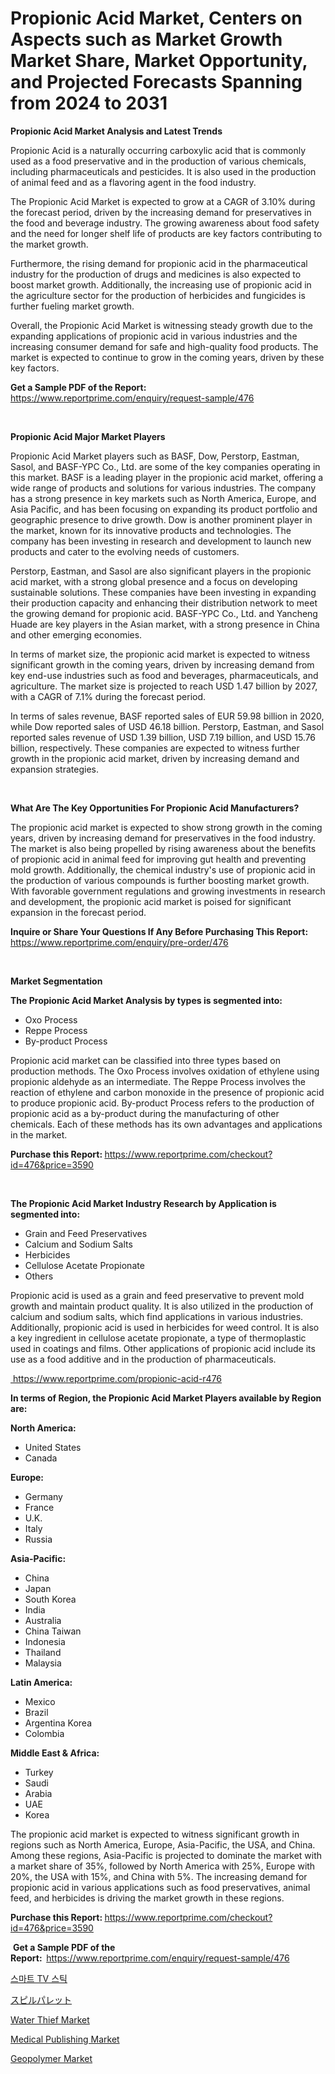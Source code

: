 <p><h1>Propionic Acid Market, Centers on Aspects such as Market Growth Market Share, Market Opportunity, and Projected Forecasts Spanning from 2024 to 2031</h1></p><p><strong>Propionic Acid Market Analysis and Latest Trends</strong></p>
<p><p>Propionic Acid is a naturally occurring carboxylic acid that is commonly used as a food preservative and in the production of various chemicals, including pharmaceuticals and pesticides. It is also used in the production of animal feed and as a flavoring agent in the food industry.</p><p>The Propionic Acid Market is expected to grow at a CAGR of 3.10% during the forecast period, driven by the increasing demand for preservatives in the food and beverage industry. The growing awareness about food safety and the need for longer shelf life of products are key factors contributing to the market growth.</p><p>Furthermore, the rising demand for propionic acid in the pharmaceutical industry for the production of drugs and medicines is also expected to boost market growth. Additionally, the increasing use of propionic acid in the agriculture sector for the production of herbicides and fungicides is further fueling market growth.</p><p>Overall, the Propionic Acid Market is witnessing steady growth due to the expanding applications of propionic acid in various industries and the increasing consumer demand for safe and high-quality food products. The market is expected to continue to grow in the coming years, driven by these key factors.</p></p>
<p><strong>Get a Sample PDF of the Report:&nbsp;</strong> <a href="https://www.reportprime.com/enquiry/request-sample/476">https://www.reportprime.com/enquiry/request-sample/476</a></p>
<p>&nbsp;</p>
<p><strong>Propionic Acid Major Market Players</strong></p>
<p><p>Propionic Acid Market players such as BASF, Dow, Perstorp, Eastman, Sasol, and BASF-YPC Co., Ltd. are some of the key companies operating in this market. BASF is a leading player in the propionic acid market, offering a wide range of products and solutions for various industries. The company has a strong presence in key markets such as North America, Europe, and Asia Pacific, and has been focusing on expanding its product portfolio and geographic presence to drive growth. Dow is another prominent player in the market, known for its innovative products and technologies. The company has been investing in research and development to launch new products and cater to the evolving needs of customers.</p><p>Perstorp, Eastman, and Sasol are also significant players in the propionic acid market, with a strong global presence and a focus on developing sustainable solutions. These companies have been investing in expanding their production capacity and enhancing their distribution network to meet the growing demand for propionic acid. BASF-YPC Co., Ltd. and Yancheng Huade are key players in the Asian market, with a strong presence in China and other emerging economies.</p><p>In terms of market size, the propionic acid market is expected to witness significant growth in the coming years, driven by increasing demand from key end-use industries such as food and beverages, pharmaceuticals, and agriculture. The market size is projected to reach USD 1.47 billion by 2027, with a CAGR of 7.1% during the forecast period. </p><p>In terms of sales revenue, BASF reported sales of EUR 59.98 billion in 2020, while Dow reported sales of USD 46.18 billion. Perstorp, Eastman, and Sasol reported sales revenue of USD 1.39 billion, USD 7.19 billion, and USD 15.76 billion, respectively. These companies are expected to witness further growth in the propionic acid market, driven by increasing demand and expansion strategies.</p></p>
<p>&nbsp;</p>
<p><strong>What Are The Key Opportunities For Propionic Acid Manufacturers?</strong></p>
<p><p>The propionic acid market is expected to show strong growth in the coming years, driven by increasing demand for preservatives in the food industry. The market is also being propelled by rising awareness about the benefits of propionic acid in animal feed for improving gut health and preventing mold growth. Additionally, the chemical industry's use of propionic acid in the production of various compounds is further boosting market growth. With favorable government regulations and growing investments in research and development, the propionic acid market is poised for significant expansion in the forecast period.</p></p>
<p><strong>Inquire or Share Your Questions If Any Before Purchasing This Report:</strong> <a href="https://www.reportprime.com/enquiry/pre-order/476">https://www.reportprime.com/enquiry/pre-order/476</a></p>
<p>&nbsp;</p>
<p><strong>Market Segmentation</strong></p>
<p><strong>The Propionic Acid Market Analysis by types is segmented into:</strong></p>
<p><ul><li>Oxo Process</li><li>Reppe Process</li><li>By-product Process</li></ul></p>
<p><p>Propionic acid market can be classified into three types based on production methods. The Oxo Process involves oxidation of ethylene using propionic aldehyde as an intermediate. The Reppe Process involves the reaction of ethylene and carbon monoxide in the presence of propionic acid to produce propionic acid. By-product Process refers to the production of propionic acid as a by-product during the manufacturing of other chemicals. Each of these methods has its own advantages and applications in the market.</p></p>
<p><strong>Purchase this Report:&nbsp;</strong><a href="https://www.reportprime.com/checkout?id=476&price=3590">https://www.reportprime.com/checkout?id=476&price=3590</a></p>
<p>&nbsp;</p>
<p><strong>The Propionic Acid Market Industry Research by Application is segmented into:</strong></p>
<p><ul><li>Grain and Feed Preservatives</li><li>Calcium and Sodium Salts</li><li>Herbicides</li><li>Cellulose Acetate Propionate</li><li>Others</li></ul></p>
<p><p>Propionic acid is used as a grain and feed preservative to prevent mold growth and maintain product quality. It is also utilized in the production of calcium and sodium salts, which find applications in various industries. Additionally, propionic acid is used in herbicides for weed control. It is also a key ingredient in cellulose acetate propionate, a type of thermoplastic used in coatings and films. Other applications of propionic acid include its use as a food additive and in the production of pharmaceuticals.</p></p>
<p><a href="https://www.reportprime.com/propionic-acid-r476">&nbsp;https://www.reportprime.com/propionic-acid-r476</a></p>
<p><strong>In terms of Region, the Propionic Acid Market Players available by Region are:</strong></p>
<p>
    <p> <strong> North America: </strong>
        <ul>
            <li>United States</li>
            <li>Canada</li>
        </ul>
        </p> 
    <p> <strong> Europe: </strong>
        <ul>
            <li>Germany</li>
            <li>France</li>
            <li>U.K.</li>
            <li>Italy</li>
            <li>Russia</li>
        </ul>
        </p> 
    <p> <strong> Asia-Pacific: </strong>
        <ul>
            <li>China</li>
            <li>Japan</li>
            <li>South Korea</li>
            <li>India</li>
            <li>Australia</li>
            <li>China Taiwan</li>
            <li>Indonesia</li>
            <li>Thailand</li>
            <li>Malaysia</li>
        </ul>
        </p> 
    <p> <strong> Latin America: </strong>
        <ul>
            <li>Mexico</li>
            <li>Brazil</li>
            <li>Argentina Korea</li>
            <li>Colombia</li>
        </ul>
        </p> 
    <p> <strong> Middle East & Africa: </strong>
        <ul>
            <li>Turkey</li>
            <li>Saudi</li>
            <li>Arabia</li>
            <li>UAE</li>
            <li>Korea</li>
        </ul>
    </p>
    </p>
<p><p>The propionic acid market is expected to witness significant growth in regions such as North America, Europe, Asia-Pacific, the USA, and China. Among these regions, Asia-Pacific is projected to dominate the market with a market share of 35%, followed by North America with 25%, Europe with 20%, the USA with 15%, and China with 5%. The increasing demand for propionic acid in various applications such as food preservatives, animal feed, and herbicides is driving the market growth in these regions.</p></p>
<p><strong>Purchase this Report: </strong><a href="https://www.reportprime.com/checkout?id=476&price=3590">https://www.reportprime.com/checkout?id=476&price=3590</a></p>
<p>&nbsp;<strong>Get a Sample PDF of the Report:&nbsp;&nbsp;</strong><a href="https://www.reportprime.com/enquiry/request-sample/476">https://www.reportprime.com/enquiry/request-sample/476</a></p>
<p><strong></strong></p>
<p><p><a href="https://medium.com/@darrellacocha6765ej/%EC%8A%A4%EB%A7%88%ED%8A%B8-tv-%EC%8A%A4%ED%8B%B1-%EC%8B%9C%EC%9E%A5-%EA%B8%80%EB%A1%9C%EB%B2%8C-%EB%B0%8F-%EC%A7%80%EC%97%AD-%EB%B6%84%EC%84%9D-%EC%A7%80%EC%97%AD-%EA%B5%AD%EA%B0%80-%EC%88%98%EC%A4%80-%EB%B6%84%EC%84%9D-%EB%B0%8F-%EA%B2%BD%EC%9F%81-%ED%92%8D%EA%B2%BD-%EB%B6%84%EC%84%9D-%EB%B0%8F-%EC%98%88%EC%B8%A1-2024-2031-e362a6802d3f">스마트 TV 스틱</a></p><p><a href="https://medium.com/@idellamante2023/%E5%9C%B0%E5%9F%9F-%E8%A3%BD%E5%93%81-%E3%82%A8%E3%83%B3%E3%83%89%E3%83%A6%E3%83%BC%E3%82%B9%E5%88%A5%E3%81%AE%E3%82%B0%E3%83%AD%E3%83%BC%E3%83%90%E3%83%AB%E3%82%B9%E3%83%91%E3%82%A4%E3%83%AB%E3%83%91%E3%83%AC%E3%83%83%E3%83%88%E5%B8%82%E5%A0%B4%E3%81%AE%E7%8A%B6%E6%B3%81-2024%E5%B9%B4-2031%E5%B9%B4-%E3%81%A8%E4%BA%88%E6%B8%AC-f11b4461e93d">スピルパレット</a></p><p><a href="https://www.linkedin.com/pulse/water-thief-market-global-regional-analysis-2024-2031-edgetrend-urwjf">Water Thief Market</a></p><p><a href="https://issuu.com/reportprime-2/docs/medical-publishing-market-size-2030.pptx">Medical Publishing Market</a></p><p><a href="https://github.com/pennyaldbrittonh658/Market-Research-Report-List-1/blob/main/geopolymer-market.md">Geopolymer Market</a></p></p>